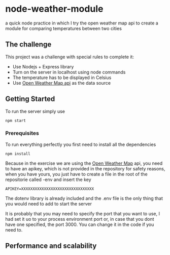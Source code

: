 # node-weather-module

a quick node practice in which I try the open weather map api to create a module for comparing temperatures between two cities

## The challenge

This project was a challenge with special rules to complete it:

- Use Nodejs + Express library
- Turn on the server in localhost using node commands
- The temperature has to be displayed in Celsius
- Use [Open Weather Map api](https://openweathermap.org/appid#get) as the data source

## Getting Started

To run the server simply use

```
npm start
```

### Prerequisites

To run everything perfectly you first need to install all the dependencies

```
npm install
```

Because in the exercise we are using the [Open Weather Map]() api, you need to have an apikey, which is not provided in the repository for safety reasons, when you have yours, you just have to create a file in the root of the repositorie called -env and insert the key

```
APIKEY=XXXXXXXXXXXXXXXXXXXXXXXXXXXXXXXX
```

The dotenv library is already included and the .env file is the only thing that you would need to add to start the server

It is probably that you may need to specify the port that you want to use, I had set it uo to your process environment port or, in case that you dont have one specified, the port 3000. You can change it in the code if you need to.

## Performance and scalability

